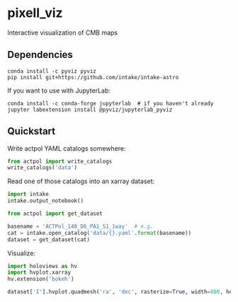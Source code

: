 # pixell_viz
Interactive visualization of CMB maps

## Dependencies

```
conda install -c pyviz pyviz
pip install git+https://github.com/intake/intake-astro
```
If you want to use with JupyterLab:
```
conda install -c conda-forge jupyterlab  # if you haven't already
jupyter labextension install @pyviz/jupyterlab_pyviz
```

## Quickstart

Write actpol YAML catalogs somewhere:
```python
from actpol import write_catalogs
write_catalogs('data')
```

Read one of those catalogs into an xarray dataset:

```python
import intake
intake.output_notebook()

from actpol import get_dataset

basename = 'ACTPol_148_D6_PA1_S1_1way'  # e.g.
cat = intake.open_catalog('data/{}.yaml'.format(basename))
dataset = get_dataset(cat)
```

Visualize:

```python
import holoviews as hv
import hvplot.xarray
hv.extension('bokeh')

dataset['I'].hvplot.quadmesh('ra', 'dec', rasterize=True, width=800, height=400, grid=True)
```
